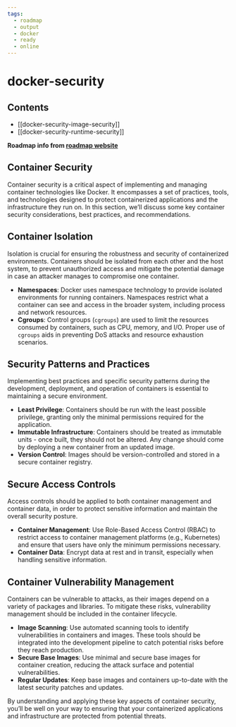 ```yaml
---
tags:
  - roadmap
  - output
  - docker
  - ready
  - online
---
```


# docker-security

## Contents

- [[docker-security-image-security]]
- [[docker-security-runtime-security]]

__Roadmap info from [roadmap website](https://roadmap.sh/docker/security)__

## Container Security

Container security is a critical aspect of implementing and managing container technologies like Docker. It encompasses a set of practices, tools, and technologies designed to protect containerized applications and the infrastructure they run on. In this section, we’ll discuss some key container security considerations, best practices, and recommendations.

## Container Isolation

Isolation is crucial for ensuring the robustness and security of containerized environments. Containers should be isolated from each other and the host system, to prevent unauthorized access and mitigate the potential damage in case an attacker manages to compromise one container.

- __Namespaces__: Docker uses namespace technology to provide isolated environments for running containers. Namespaces restrict what a container can see and access in the broader system, including process and network resources.
- __Cgroups__: Control groups (`cgroups`) are used to limit the resources consumed by containers, such as CPU, memory, and I/O. Proper use of `cgroups` aids in preventing DoS attacks and resource exhaustion scenarios.

## Security Patterns and Practices

Implementing best practices and specific security patterns during the development, deployment, and operation of containers is essential to maintaining a secure environment.

- __Least Privilege__: Containers should be run with the least possible privilege, granting only the minimal permissions required for the application.
- __Immutable Infrastructure__: Containers should be treated as immutable units - once built, they should not be altered. Any change should come by deploying a new container from an updated image.
- __Version Control__: Images should be version-controlled and stored in a secure container registry.

## Secure Access Controls

Access controls should be applied to both container management and container data, in order to protect sensitive information and maintain the overall security posture.

- __Container Management__: Use Role-Based Access Control (RBAC) to restrict access to container management platforms (e.g., Kubernetes) and ensure that users have only the minimum permissions necessary.
- __Container Data__: Encrypt data at rest and in transit, especially when handling sensitive information.

## Container Vulnerability Management

Containers can be vulnerable to attacks, as their images depend on a variety of packages and libraries. To mitigate these risks, vulnerability management should be included in the container lifecycle.

- __Image Scanning__: Use automated scanning tools to identify vulnerabilities in containers and images. These tools should be integrated into the development pipeline to catch potential risks before they reach production.
- __Secure Base Images__: Use minimal and secure base images for container creation, reducing the attack surface and potential vulnerabilities.
- __Regular Updates__: Keep base images and containers up-to-date with the latest security patches and updates.

By understanding and applying these key aspects of container security, you’ll be well on your way to ensuring that your containerized applications and infrastructure are protected from potential threats.
